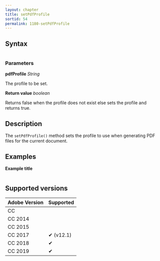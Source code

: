 ```yaml
---
layout: chapter
title: setPdfProfile
sortid: 54
permalink: 1180-setPdfProfile
---
```

## Syntax

```javascript

```

### Parameters

**pdfProfile** *String*

The profile to be set.

**Return value** *boolean*

Returns false when the profile does not exist else sets the profile and returns true.

## Description

The `setPdfProfile()` method sets the profile to use when generating PDF files for the current document.

## Examples

**Example title**

```javascript

```

## Supported versions

| Adobe Version | Supported |
|---------------|-----------|
| CC            |           |
| CC 2014       |           |
| CC 2015       |           |
| CC 2017       | ✔ (v12.1) |
| CC 2018       | ✔         |
| CC 2019       | ✔         |